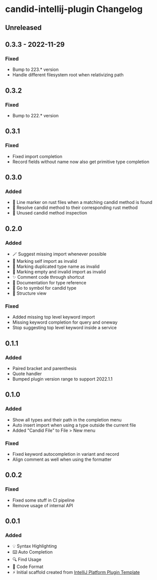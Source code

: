 <!-- Keep a Changelog guide -> https://keepachangelog.com -->

# candid-intellij-plugin Changelog

## Unreleased

## 0.3.3 - 2022-11-29

### Fixed
- Bump to 223.* version
- Handle different filesystem root when relativizing path

## 0.3.2

### Fixed
- Bump to 222.* version

## 0.3.1

### Fixed
- Fixed import completion
- Record fields without name now also get primitive type completion

## 0.3.0

### Added
- 🔧 Line marker on rust files when a matching candid method is found
- 🔧 Resolve candid method to their corresponding rust method
- 🧐 Unused candid method inspection

## 0.2.0

### Added
- 🪄 Suggest missing import whenever possible
- ️🧐 Marking self import as invalid
- ️🧐 Marking duplicated type name as invalid
- ️🧐 Marking empty and invalid import as invalid
- ✨ Comment code through shortcut
- 📝 Documentation for type reference
- 🔎 Go to symbol for candid type
- 📝 Structure view

### Fixed
- Added missing top level keyword import
- Missing keyword completion for query and oneway
- Stop suggesting top level keyword inside a service

## 0.1.1

### Added
- Paired bracket and parenthesis
- Quote handler
- Bumped plugin version range to support 2022.1.1

## 0.1.0

### Added
- Show all types and their path in the completion menu
- Auto insert import when using a type outside the current file
- Added "Candid File" to File > New menu

### Fixed
- Fixed keyword autocompletion in variant and record
- Align comment as well when using the formatter

## 0.0.2

### Fixed
- Fixed some stuff in CI pipeline
- Remove usage of internal API

## 0.0.1

### Added
- 💡 Syntax Highlighting
- ⌨️ Auto Completion
- 🔍 Find Usage
- 💄 Code Format
- ⚡ Initial scaffold created from [IntelliJ Platform Plugin Template](https://github.com/JetBrains/intellij-platform-plugin-template)
